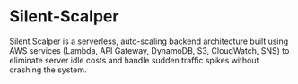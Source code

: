 # Silent-Scalper
Silent Scalper is a serverless, auto-scaling backend architecture built using AWS services (Lambda, API Gateway, DynamoDB, S3, CloudWatch, SNS) to eliminate server idle costs and handle sudden traffic spikes without crashing the system.

